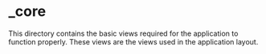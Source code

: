 # \_core

This directory contains the basic views required for the application to function properly. These views are the views used in the application layout.